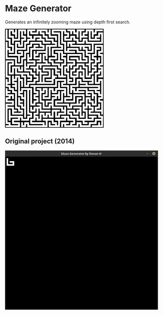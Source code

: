 # Maze Generator

Generates an infinitely zooming maze using depth first search.

![GIF of topMaze generator](maze-zoom.gif)

## Original project (2014)
![GIF of topMaze generator](maze-gen.gif)
